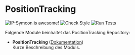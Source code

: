 # PositionTracking

[![IP-Symcon is awesome!](https://img.shields.io/badge/IP--Symcon-5.x-blue.svg)](https://www.symcon.de)
[![Check Style](https://github.com/paresy/PositionTracking/workflows/Check%20Style/badge.svg)](https://github.com/paresy/PositionTracking/actions)
[![Run Tests](https://github.com/paresy/PositionTracking/workflows/Run%20Tests/badge.svg)](https://github.com/paresy/PositionTracking/actions)

Folgende Module beinhaltet das PositionTracking Repository:

- __PositionTracking__ ([Dokumentation](PositionTracking))  
	Kurze Beschreibung des Moduls.